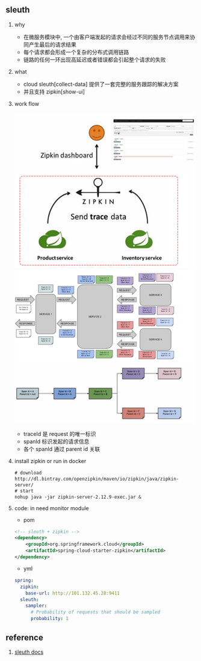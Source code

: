 ## sleuth

1. why

   - 在微服务模块中, 一个由客户端发起的请求会经过不同的服务节点调用来协同产生最后的请求结果
   - 每个请求都会形成一个复杂的分布式调用链路
   - 链路的任何一环出现高延迟或者错误都会引起整个请求的失败

2. what

   - cloud sleuth[collect-data] 提供了一套完整的服务跟踪的解决方案
   - 并且支持 zipkin[show-ui]

3. work flow

   ![avatar](/static/image/spring/cloud-sleuth.png)
   ![avatar](/static/image/spring/cloud-sleuth-zipkin.jpg)
   ![avatar](/static/image/spring/cloud-zipkin.png)

   - traceId 是 request 的唯一标识
   - spanId 标识发起的请求信息
   - 各个 spanId 通过 parent id 关联

4. install zipkin or run in docker

   ```shel
   # download
   http://dl.bintray.com/openzipkin/maven/io/zipkin/java/zipkin-server/
   # start
   nohup java -jar zipkin-server-2.12.9-exec.jar &
   ```

5. code: in need monitor module

   - pom

   ```xml
   <!-- sleuth + zipkin -->
   <dependency>
       <groupId>org.springframework.cloud</groupId>
       <artifactId>spring-cloud-starter-zipkin</artifactId>
   </dependency>
   ```

   - yml

   ```yml
   spring:
     zipkin:
       base-url: http://101.132.45.28:9411
     sleuth:
       sampler:
         # Probability of requests that should be sampled
         probability: 1
   ```

## reference

1. [sleuth docs](https://cloud.spring.io/spring-cloud-sleuth/reference/html/)
